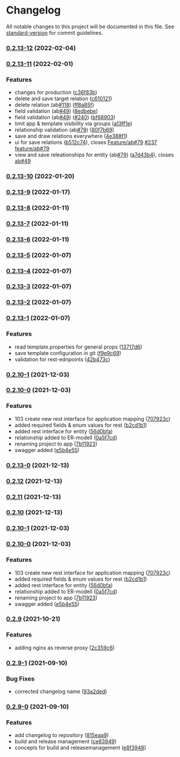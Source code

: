 # Changelog

All notable changes to this project will be documented in this file. See [standard-version](https://github.com/conventional-changelog/standard-version) for commit guidelines.

### [0.2.13-12](https://github.com/mokkapps/changelog-generator-demo/compare/v0.2.13-11...v0.2.13-12) (2022-02-04)

### [0.2.13-11](https://github.com/mokkapps/changelog-generator-demo/compare/v0.2.13-10...v0.2.13-11) (2022-02-01)


### Features

* changes for production ([c36f83b](https://github.com/mokkapps/changelog-generator-demo/commits/c36f83b7e949fc507827e69e0bdbe6421454fa88))
* delete and save target relation ([c610121](https://github.com/mokkapps/changelog-generator-demo/commits/c610121acb19add6a38b46b88a5e7c2f58152964))
* delete relation (ab[#118](https://github.com/starwit/lj-projectbuilder/issues/118)) ([ff8a85f](https://github.com/mokkapps/changelog-generator-demo/commits/ff8a85f9ba9dd9ccfafae0ce67abaca6205fb477))
* field validation (ab[#49](https://github.com/starwit/lj-projectbuilder/issues/49)) ([8edbebe](https://github.com/mokkapps/changelog-generator-demo/commits/8edbebe756db40a725231ef33677ea67808c4009))
* field validation (ab[#49](https://github.com/starwit/lj-projectbuilder/issues/49)) ([#240](https://github.com/starwit/lj-projectbuilder/issues/240)) ([bf68903](https://github.com/mokkapps/changelog-generator-demo/commits/bf68903751f7232fc90a6169fc6ab9272dc2b207))
* limit app & template visibility via groups ([a13ff1e](https://github.com/mokkapps/changelog-generator-demo/commits/a13ff1e455acc0d61bb56f3760a7bfd3389d182d))
* relationship validation (ab[#79](https://github.com/starwit/lj-projectbuilder/issues/79)) ([80f7b69](https://github.com/mokkapps/changelog-generator-demo/commits/80f7b6915051257cd8677864e9647c3cca57342c))
* save and draw relations everywhere ([4e388f1](https://github.com/mokkapps/changelog-generator-demo/commits/4e388f10997c86240da3ae12839e9139b1285050))
* ui for save relations ([b512c74](https://github.com/mokkapps/changelog-generator-demo/commits/b512c74abcbccc0312abaa5de6b84ccc5bed47bd)), closes [Feature/ab#79](https://github.com/Feature/ab/issues/79) [#237](https://github.com/starwit/lj-projectbuilder/issues/237) [feature/ab#79](https://github.com/feature/ab/issues/79)
* view and save releationships for entity (ab[#79](https://github.com/starwit/lj-projectbuilder/issues/79)) ([a7d43b4](https://github.com/mokkapps/changelog-generator-demo/commits/a7d43b4bb7a45ed2d6d7e77db834250f567c9a5d)), closes [ab#49](https://github.com/starwit/ab/issues/49)

### [0.2.13-10](https://github.com/mokkapps/changelog-generator-demo/compare/v0.2.13-9...v0.2.13-10) (2022-01-20)

### [0.2.13-9](https://github.com/mokkapps/changelog-generator-demo/compare/v0.2.13-8...v0.2.13-9) (2022-01-17)

### [0.2.13-8](https://github.com/mokkapps/changelog-generator-demo/compare/v0.2.13-7...v0.2.13-8) (2022-01-11)

### [0.2.13-7](https://github.com/mokkapps/changelog-generator-demo/compare/v0.2.13-6...v0.2.13-7) (2022-01-11)

### [0.2.13-6](https://github.com/mokkapps/changelog-generator-demo/compare/v0.2.13-5...v0.2.13-6) (2022-01-11)

### [0.2.13-5](https://github.com/mokkapps/changelog-generator-demo/compare/v0.2.13-4...v0.2.13-5) (2022-01-07)

### [0.2.13-4](https://github.com/mokkapps/changelog-generator-demo/compare/v0.2.13-3...v0.2.13-4) (2022-01-07)

### [0.2.13-3](https://github.com/mokkapps/changelog-generator-demo/compare/v0.2.13-2...v0.2.13-3) (2022-01-07)

### [0.2.13-2](https://github.com/mokkapps/changelog-generator-demo/compare/v0.2.13-1...v0.2.13-2) (2022-01-07)

### [0.2.13-1](https://github.com/mokkapps/changelog-generator-demo/compare/v0.2.13-0...v0.2.13-1) (2022-01-07)


### Features

* read template.properties for general props ([13717d6](https://github.com/mokkapps/changelog-generator-demo/commits/13717d645aa861a8f2d286acf8e166cc15059bcd))
* save template configuration in git ([f9e9c69](https://github.com/mokkapps/changelog-generator-demo/commits/f9e9c69465a22260ee1c104af27aea9a1f4aec0f))
* validation for rest-ednpoints ([42b473c](https://github.com/mokkapps/changelog-generator-demo/commits/42b473c24013adeabbece234810bbf16872ce92a))

### [0.2.10-1](https://github.com/mokkapps/changelog-generator-demo/compare/v0.2.10-0...v0.2.10-1) (2021-12-03)

### [0.2.10-0](https://github.com/mokkapps/changelog-generator-demo/compare/v0.2.9...v0.2.10-0) (2021-12-03)


### Features

* 103 create new rest interface for application mapping ([707923c](https://github.com/mokkapps/changelog-generator-demo/commits/707923c434bae7535f1e10f662636d2b85bb8406))
* added required fields & enum values for rest ([b2cd1b1](https://github.com/mokkapps/changelog-generator-demo/commits/b2cd1b11203ed2b9904ac58091c5748c20680c10))
* added rest interface for entity ([56d0bfa](https://github.com/mokkapps/changelog-generator-demo/commits/56d0bfa976331725a49b9d113cafcb16417b6b03))
* relationship added to ER-modell ([0a5f7cd](https://github.com/mokkapps/changelog-generator-demo/commits/0a5f7cd02f273c61b5a9b7530a6605ee93ca193a))
* renaming project to app ([7b11923](https://github.com/mokkapps/changelog-generator-demo/commits/7b11923713c60522906b4d1cb2da1be9a3659285))
* swagger added ([e5b4e55](https://github.com/mokkapps/changelog-generator-demo/commits/e5b4e55f59b418c955e1976911bb354bf46494dd))

### [0.2.13-0](https://github.com/mokkapps/changelog-generator-demo/compare/v0.2.12...v0.2.13-0) (2021-12-13)

### [0.2.12](https://github.com/mokkapps/changelog-generator-demo/compare/v0.2.11...v0.2.12) (2021-12-13)

### [0.2.11](https://github.com/mokkapps/changelog-generator-demo/compare/v0.2.10...v0.2.11) (2021-12-13)

### [0.2.10](https://github.com/mokkapps/changelog-generator-demo/compare/v0.2.9...v0.2.10) (2021-12-13)

### [0.2.10-1](https://github.com/mokkapps/changelog-generator-demo/compare/v0.2.10-0...v0.2.10-1) (2021-12-03)

### [0.2.10-0](https://github.com/mokkapps/changelog-generator-demo/compare/v0.2.9...v0.2.10-0) (2021-12-03)


### Features

* 103 create new rest interface for application mapping ([707923c](https://github.com/mokkapps/changelog-generator-demo/commits/707923c434bae7535f1e10f662636d2b85bb8406))
* added required fields & enum values for rest ([b2cd1b1](https://github.com/mokkapps/changelog-generator-demo/commits/b2cd1b11203ed2b9904ac58091c5748c20680c10))
* added rest interface for entity ([56d0bfa](https://github.com/mokkapps/changelog-generator-demo/commits/56d0bfa976331725a49b9d113cafcb16417b6b03))
* relationship added to ER-modell ([0a5f7cd](https://github.com/mokkapps/changelog-generator-demo/commits/0a5f7cd02f273c61b5a9b7530a6605ee93ca193a))
* renaming project to app ([7b11923](https://github.com/mokkapps/changelog-generator-demo/commits/7b11923713c60522906b4d1cb2da1be9a3659285))
* swagger added ([e5b4e55](https://github.com/mokkapps/changelog-generator-demo/commits/e5b4e55f59b418c955e1976911bb354bf46494dd))

### [0.2.9](https://github.com/mokkapps/changelog-generator-demo/compare/v0.2.9-1...v0.2.9) (2021-10-21)


### Features

* adding nginx as reverse proxy ([2c359c6](https://github.com/mokkapps/changelog-generator-demo/commits/2c359c63bd1c8185d953e719cfc8c167830ea6a4))

### [0.2.9-1](https://github.com/mokkapps/changelog-generator-demo/compare/v0.2.9-0...v0.2.9-1) (2021-09-10)


### Bug Fixes

* corrected changelog name ([93a2ded](https://github.com/mokkapps/changelog-generator-demo/commits/93a2dedea4ec96a13b0f4224b59118690c91dc04))

### [0.2.9-0](https://github.com/mokkapps/changelog-generator-demo/compare/v0.2.8...v0.2.9-0) (2021-09-10)


### Features

* add changelog to repository ([815eaa9](https://github.com/mokkapps/changelog-generator-demo/commits/815eaa98708887b622acc370ccc8ff9d26dee329))
* build and release management ([ce83949](https://github.com/mokkapps/changelog-generator-demo/commits/ce83949b50a004f484d20e80b23193ca0a6132c1))
* concepts for build and releasemanagement ([e8f3948](https://github.com/mokkapps/changelog-generator-demo/commits/e8f3948f55a7206887e8a0865c14275f3fe3af3e))
